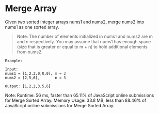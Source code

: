 # Merge Array

Given two sorted integer arrays nums1 and nums2, merge nums2 into nums1 as one sorted array.

> Note:
>  The number of elements initialized in nums1 and nums2 are m and n respectively.
>  You may assume that nums1 has enough space (size that is greater or equal to m + n) to hold additional elements from nums2.

```
Example:

Input:
nums1 = [1,2,3,0,0,0], m = 3
nums2 = [2,5,6],       n = 3

Output: [1,2,2,3,5,6]
```

Note:
Runtime: 56 ms, faster than 65.11% of JavaScript online submissions for Merge Sorted Array.
Memory Usage: 33.8 MB, less than 88.46% of JavaScript online submissions for Merge Sorted Array.